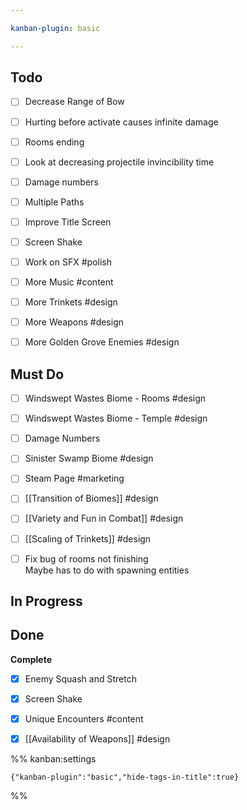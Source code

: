 ```yaml
---

kanban-plugin: basic

---
```


## Todo

- [ ] Decrease Range of Bow
- [ ] Hurting before activate causes infinite damage
- [ ] Rooms ending
- [ ] Look at decreasing projectile invincibility time
- [ ] Damage numbers
- [ ] Multiple Paths
- [ ] Improve Title Screen
- [ ] Screen Shake
- [ ] Work on SFX #polish
- [ ] More Music #content
- [ ] More Trinkets #design
- [ ] More Weapons #design
- [ ] More Golden Grove Enemies #design


## Must Do

- [ ] Windswept Wastes Biome - Rooms #design
- [ ] Windswept Wastes Biome - Temple #design
- [ ] Damage Numbers
- [ ] Sinister Swamp Biome #design
- [ ] Steam Page #marketing
- [ ] [[Transition of Biomes]] #design
- [ ] [[Variety and Fun in Combat]] #design
- [ ] [[Scaling of Trinkets]] #design
- [ ] Fix bug of rooms not finishing<br>Maybe has to do with spawning entities


## In Progress



## Done

**Complete**
- [x] Enemy Squash and Stretch
- [x] Screen Shake
- [x] Unique Encounters #content
- [x] [[Availability of Weapons]] #design




%% kanban:settings
```
{"kanban-plugin":"basic","hide-tags-in-title":true}
```
%%